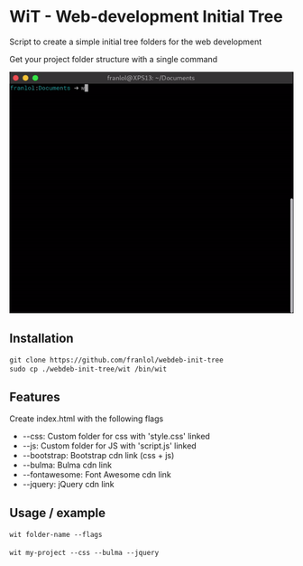 # WiT - Web-development Initial Tree
Script to create a simple initial tree folders for the web development

Get your project folder structure with a single command

![alt text](https://raw.githubusercontent.com/franlol/webdeb-init-tree/master/demo.gif)

## Installation
```
git clone https://github.com/franlol/webdeb-init-tree
sudo cp ./webdeb-init-tree/wit /bin/wit
```

## Features
 Create index.html with the following flags
- --css: Custom folder for css with 'style.css' linked
- --js: Custom folder for JS with 'script.js' linked
- --bootstrap: Bootstrap cdn link (css + js)
- --bulma: Bulma cdn link
- --fontawesome: Font Awesome cdn link
- --jquery: jQuery cdn link

## Usage / example
```
wit folder-name --flags

wit my-project --css --bulma --jquery
```